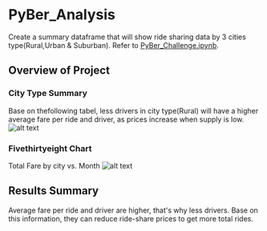 # PyBer_Analysis
Create a summary dataframe that will show ride sharing data by 3 cities type(Rural,Urban & Suburban). Refer to [PyBer_Challenge.ipynb](../main/PyBer_Challenge.ipynb).

## Overview of Project
### City Type Summary
 Base on thefollowing tabel, less drivers in city type(Rural) will have a higher average fare per ride and driver, as prices increase when supply is low.
 ![alt text](../main/Resources/City_Type.png "City_Type_Summary")
 
 ### Fivethirtyeight Chart
 Total Fare by city vs. Month
 ![alt text](../main/Resources/Fig8.png "Total Fare by city vs. Month")
 
 ## Results Summary
 Average fare per ride and driver are higher, that's why less drivers. Base on this information, they can reduce ride-share prices to get more total rides.
 
 
 
 
